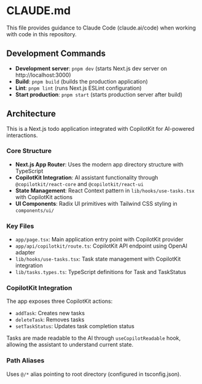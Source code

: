 # CLAUDE.md

This file provides guidance to Claude Code (claude.ai/code) when working with code in this repository.

## Development Commands

- **Development server**: `pnpm dev` (starts Next.js dev server on http://localhost:3000)
- **Build**: `pnpm build` (builds the production application)
- **Lint**: `pnpm lint` (runs Next.js ESLint configuration)
- **Start production**: `pnpm start` (starts production server after build)

## Architecture

This is a Next.js todo application integrated with CopilotKit for AI-powered interactions.

### Core Structure
- **Next.js App Router**: Uses the modern app directory structure with TypeScript
- **CopilotKit Integration**: AI assistant functionality through `@copilotkit/react-core` and `@copilotkit/react-ui`
- **State Management**: React Context pattern in `lib/hooks/use-tasks.tsx` with CopilotKit actions
- **UI Components**: Radix UI primitives with Tailwind CSS styling in `components/ui/`

### Key Files
- `app/page.tsx`: Main application entry point with CopilotKit provider
- `app/api/copilotkit/route.ts`: CopilotKit API endpoint using OpenAI adapter
- `lib/hooks/use-tasks.tsx`: Task state management with CopilotKit integration
- `lib/tasks.types.ts`: TypeScript definitions for Task and TaskStatus

### CopilotKit Integration
The app exposes three CopilotKit actions:
- `addTask`: Creates new tasks
- `deleteTask`: Removes tasks
- `setTaskStatus`: Updates task completion status

Tasks are made readable to the AI through `useCopilotReadable` hook, allowing the assistant to understand current state.

### Path Aliases
Uses `@/*` alias pointing to root directory (configured in tsconfig.json).